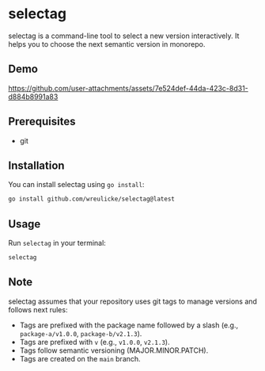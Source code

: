 # selectag

selectag is a command-line tool to select a new version interactively.
It helps you to choose the next semantic version in monorepo.

## Demo

https://github.com/user-attachments/assets/7e524def-44da-423c-8d31-d884b8991a83

## Prerequisites

- git

## Installation

You can install selectag using `go install`:

```bash
go install github.com/wreulicke/selectag@latest
```

## Usage

Run `selectag` in your terminal:

```bash
selectag
```

## Note

selectag assumes that your repository uses git tags to manage versions and follows next rules:

- Tags are prefixed with the package name followed by a slash (e.g., `package-a/v1.0.0`, `package-b/v2.1.3`).
- Tags are prefixed with `v` (e.g., `v1.0.0`, `v2.1.3`).
- Tags follow semantic versioning (MAJOR.MINOR.PATCH).
- Tags are created on the `main` branch.
